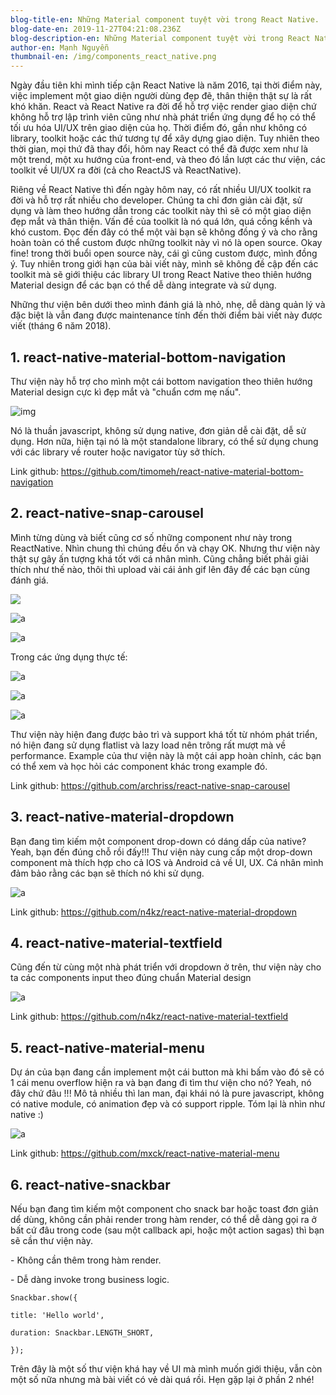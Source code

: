 ```yaml
---
blog-title-en: Những Material component tuyệt vời trong React Native.
blog-date-en: 2019-11-27T04:21:08.236Z
blog-description-en: Những Material component tuyệt vời trong React Native.
author-en: Mạnh Nguyễn
thumbnail-en: /img/components_react_native.png
---
```





Ngày đầu tiên khi mình tiếp cận React Native là năm 2016, tại thời điểm này, việc implement một giao diện người dùng đẹp đẽ, thân thiện thật sự là rất khó khăn. React và React Native ra đời để hỗ trợ việc render giao diện chứ không hỗ trợ lập trình viên cũng như nhà phát triển ứng dụng để họ có thể tối ưu hóa UI/UX trên giao diện của họ. Thời điểm đó, gần như không có library, toolkit hoặc các thứ tương tự để xây dựng giao diện. Tuy nhiên theo thời gian, mọi thứ đã thay đổi, hôm nay React có thể đã được xem như là một trend, một xu hướng của front-end, và theo đó lần lượt các thư viện, các toolkit về UI/UX ra đời (cả cho ReactJS và ReactNative).

Riêng về React Native thì đến ngày hôm nay, có rất nhiều UI/UX toolkit ra đời và hỗ trợ rất nhiều cho developer. Chúng ta chỉ đơn giản cài đặt, sử dụng và làm theo hướng dẫn trong các toolkit này thì sẽ có một giao diện đẹp mắt và thân thiện. Vấn đề của toolkit là nó quá lớn, quá cồng kềnh và khó custom. Đọc đến đây có thể một vài bạn sẽ không đồng ý và cho rằng hoàn toàn có thể custom được những toolkit này vì nó là open source. Okay fine! trong thời buổi open source này, cái gì cũng custom được, mình đồng ý. Tuy nhiên trong giới hạn của bài viết này, mình sẽ không đề cập đến các toolkit mà sẽ giới thiệu các library UI trong React Native theo thiên hướng Material design để các bạn có thể dễ dàng integrate và sử dụng.

Những thư viện bên dưới theo mình đánh giá là nhỏ, nhẹ, dễ dàng quản lý và đặc biệt là vẫn đang được maintenance tính đến thời điểm bài viết này được viết (tháng 6 năm 2018).

## **1. react-native-material-bottom-navigation**

Thư viện này hỗ trợ cho mình một cái bottom navigation theo thiên hướng Material design cực kì đẹp mắt và "chuẩn cơm mẹ nấu".

![img](/img/bottom-navigation-1.gif "none")

Nó là thuần javascript, không sử dụng native, đơn giản dễ cài đặt, dễ sử dụng. Hơn nữa, hiện tại nó là một standalone library, có thể sử dụng chung với các library về router hoặc navigator tùy sở thích.

Link github: <https://github.com/timomeh/react-native-material-bottom-navigation>

## 2. react-native-snap-carousel

Mình từng dùng và biết cũng cơ số những component như này trong ReactNative. Nhìn chung thì chúng đều ổn và chạy OK. Nhưng thư viện này thật sự gây ấn tượng khá tốt với cá nhân mình. Cũng chẳng biết phải giải thích như thế nào, thôi thì upload vài cái ảnh gif lên đây để các bạn cùng đánh giá.

![](/img/snap-carousel-1.gif)

![a](/img/snap-carousel-3.gif "a")

![a](/img/snap-carousel-3.gif "a")



Trong các ứng dụng thực tế:

![a](/img/snap-carousel-3.gif "a")

![a](/img/snap-carousel-1.gif "a")

![a](/img/snap-carousel-1.gif "a")

Thư viện này hiện đang được bảo trì và support khá tốt từ nhóm phát triển, nó hiện đang sử dụng flatlist và lazy load nên trông rất mượt mà về performance. Example của thư viện này là một cái app hoàn chỉnh, các bạn có thể xem và học hỏi các component khác trong example đó.

Link github: <https://github.com/archriss/react-native-snap-carousel>

## 3. react-native-material-dropdown

Bạn đang tìm kiếm một component drop-down có dáng dấp của native? Yeah, bạn đến đúng chỗ rồi đấy!!! Thư viện này cung cấp một drop-down component mà thích hợp cho cả IOS và Android cả về UI, UX. Cá nhân mình đảm bảo rằng các bạn sẽ thích nó khi sử dụng.

![a](/img/snap-carousel-1.gif "a")

Link github: <https://github.com/n4kz/react-native-material-dropdown>

## 4. react-native-material-textfield

Cũng đến từ cùng một nhà phát triển với dropdown ở trên, thư viện này cho ta các components input theo đúng chuẩn Material design

![a](/img/snap-carousel-3.gif "a")

Link github: <https://github.com/n4kz/react-native-material-textfield>

## 5. react-native-material-menu

Dự án của bạn đang cần implement một cái button mà khi bấm vào đó sẽ có 1 cái menu overflow hiện ra và bạn đang đi tìm thư viện cho nó? Yeah, nó đây chứ đâu !!! Mô tả nhiều thì lan man, đại khái nó là pure javascript, không có native module, có animation đẹp và có support ripple. Tóm lại là nhìn như native :)

![a](/img/snap-carousel-3.gif "a")

Link github: <https://github.com/mxck/react-native-material-menu>

## 6. react-native-snackbar

Nếu bạn đang tìm kiếm một component cho snack bar hoặc toast đơn giản dể dùng, không cần phải render trong hàm render, có thể dễ dàng gọi ra ở bất cứ đâu trong code (sau một callback api, hoặc một action sagas) thì bạn sẽ cần thư viện này.

\- Không cần thêm trong hàm render.

\- Dễ dàng invoke trong business logic.

`Snackbar.show({
`

`title: 'Hello world',
`

`duration: Snackbar.LENGTH_SHORT,
`

`});
`

Trên đây là một số thư viện khá hay về UI mà mình muốn giới thiệu, vẫn còn một số nữa nhưng mà bài viết có vẻ dài quá rồi. Hẹn gặp lại ở phần 2 nhé!
